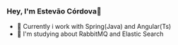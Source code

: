 ### Hey, I'm Estevão Córdova👋


- 🔭 Currently i work with Spring(Java) and Angular(Ts)
- 🌱 I'm studying about RabbitMQ and Elastic Search

<!-- <div align="center">
  <a href="https://github.com/estevao97i">
  <img height="180em" src="https://github-readme-stats.vercel.app/api?username=estevao97i&show_icons=true&theme=dracula&include_all_commits=true&count_private=true"/>
  <img height="180em" src="https://github-readme-stats.vercel.app/api/top-langs/?username=estevao97i&layout=compact&langs_count=7&theme=dracula"/> 
</div> -->
